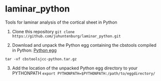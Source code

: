 # laminar_python
Tools for laminar analysis of the cortical sheet in Python

1. Clone this repository
`git clone https://github.com/juhuntenburg/laminar_python.git`

2. Download and unpack the Python egg containing the cbstools compiled in Python:
[Python egg](https://github.com/piloubazin/cbstools-public/blob/master/python/cbstoolsjcc-python.tar.gz)

`tar -xf cbstoolsjcc-python.tar.gz`

3. Add the location of the unpacked Python egg directory to your PYTHONPATH
`export PYTHONPATH=$PYTHONPATH:/path/to/eggdirectory/`
